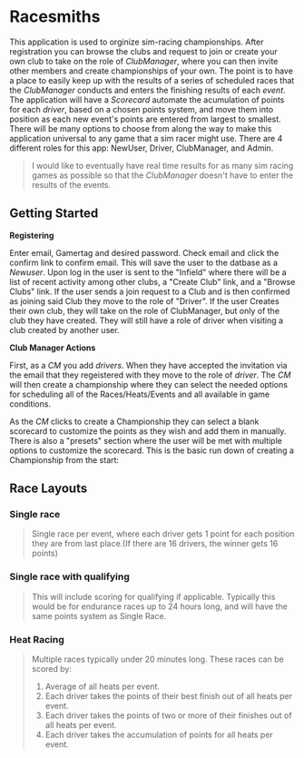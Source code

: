 # Racesmiths

 This application is used to orginize sim-racing championships.  After registration you can browse the clubs and request to join or create your own club to take on the role of *ClubManager*, where you can then invite other members and create championships of your own. The point is to have a place to easily keep up with the results of a series of scheduled races that the *ClubManager* conducts and enters the finishing results of each *event*.  The application will have a *Scorecard* automate the acumulation of points for each *driver*, based on a chosen points system, and move them into position as each new event's points are entered from largest to smallest.  There will be many options to choose from along the way to make this application universal to any game that a sim racer might use.  There are 4 different roles for this app: NewUser, Driver, ClubManager, and Admin.
 
 > I would like to eventually have real time results for as many sim racing games as possible so that the *ClubManager* doesn't have to enter the results of the events.
 
## Getting Started

**Registering**

 Enter email, Gamertag and desired password.  Check email and click the confirm link to confirm email.  This will save the user to the datbase as a *Newuser*.  Upon log in the user is sent to the "Infield" where there will be a list of recent activity among other clubs, a "Create Club" link, and a "Browse Clubs" link.  If the user sends a join request to a Club and is then confirmed as joining said Club they move to the role of "Driver".  If the user Creates their own club, they will take on the role of ClubManager, but only of the club they have created.  They will still have a role of driver when visiting a club created by another user.

**Club Manager Actions**

 First, as a *CM* you add *drivers*. When they have accepted the invitation via the email that they regeistered with they move to the role of *driver*.  The *CM* will then create a championship where they can select the needed options for scheduling all of the Races/Heats/Events and all available in game conditions.  


 As the *CM* clicks to create a Championship they can select a blank scorecard to customize the points as they wish and add them in manually.  There is also a "presets" section where the user will be met with multiple options to customize the scorecard.  This is the basic run down of creating a Championship from the start:
 
## Race Layouts

### Single race
> Single race per event, where each driver gets 1 point for each position they are from last place.(If there are 16 drivers, the winner gets 16 points)

### Single race with qualifying
> This will include scoring for qualifying if applicable.  Typically this would be for endurance races up to 24 hours long, and will have the same points system as Single Race.

### Heat Racing
> Multiple races typically under 20 minutes long.  These races can be scored by:
> 1. Average of all heats per event.
> 2. Each driver takes the points of their best finish out of all heats per event.
> 3. Each driver takes the points of two or more of their finishes out of all heats per event.
> 4. Each driver takes the accumulation of points for all heats per event.

